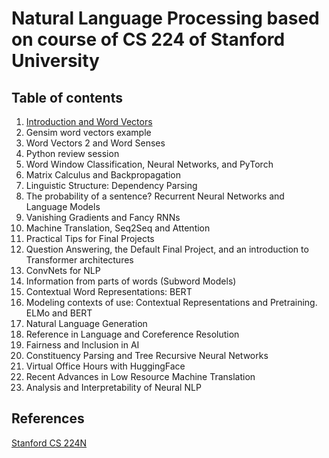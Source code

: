 # Natural Language Processing based on course of CS 224 of Stanford University

## Table of contents

1. [Introduction and Word Vectors](https://github.com/robertlakatos/natural-language-processing/blob/master/Introduction%20and%20Word%20Vectors/README.md)
2. Gensim word vectors example
3. Word Vectors 2 and Word Senses 
4. Python review session
5. Word Window Classification, Neural Networks, and PyTorch 
6. Matrix Calculus and Backpropagation 
7. Linguistic Structure: Dependency Parsing 
8. The probability of a sentence? Recurrent Neural Networks and Language Models
9. Vanishing Gradients and Fancy RNNs
10. Machine Translation, Seq2Seq and Attention
11. Practical Tips for Final Projects
12. Question Answering, the Default Final Project, and an introduction to Transformer architectures
13. ConvNets for NLP
14. Information from parts of words (Subword Models)
15. Contextual Word Representations: BERT
16.	Modeling contexts of use: Contextual Representations and Pretraining. ELMo and BERT
17. Natural Language Generation
18. Reference in Language and Coreference Resolution
19. Fairness and Inclusion in AI 
20. Constituency Parsing and Tree Recursive Neural Networks 
21. Virtual Office Hours with HuggingFace
22. Recent Advances in Low Resource Machine Translation 
23. Analysis and Interpretability of Neural NLP 

## References

[Stanford CS 224N](http://web.stanford.edu/class/cs224n/)